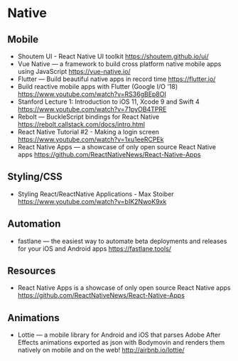 # Native

## Mobile

* Shoutem UI - React Native UI toolkit
  https://shoutem.github.io/ui/
* Vue Native — a framework to build cross platform native mobile apps using JavaScript
  https://vue-native.io/
* Flutter — Build beautiful native apps in record time
  https://flutter.io/
* Build reactive mobile apps with Flutter (Google I/O '18)
  https://www.youtube.com/watch?v=RS36gBEp8OI
* Stanford Lecture 1: Introduction to iOS 11, Xcode 9 and Swift 4
  https://www.youtube.com/watch?v=71pyOB4TPRE
* Rebolt — BuckleScript bindings for React Native
  https://rebolt.callstack.com/docs/intro.html
* React Native Tutorial #2 - Making a login screen
  https://www.youtube.com/watch?v=1xu1eeRCPEk
* React Native Apps — a showcase of only open source React Native apps
  https://github.com/ReactNativeNews/React-Native-Apps

## Styling/CSS

* Styling React/ReactNative Applications - Max Stoiber
  https://www.youtube.com/watch?v=bIK2NwoK9xk

## Automation

* fastlane —  the easiest way to automate beta deployments and releases for your iOS and Android apps
  https://fastlane.tools/

## Resources

* React Native Apps is a showcase of only open source React Native apps
  https://github.com/ReactNativeNews/React-Native-Apps
  
## Animations

* Lottie — a mobile library for Android and iOS that parses Adobe After Effects animations exported as json with Bodymovin and renders them natively on mobile and on the web!
  http://airbnb.io/lottie/
